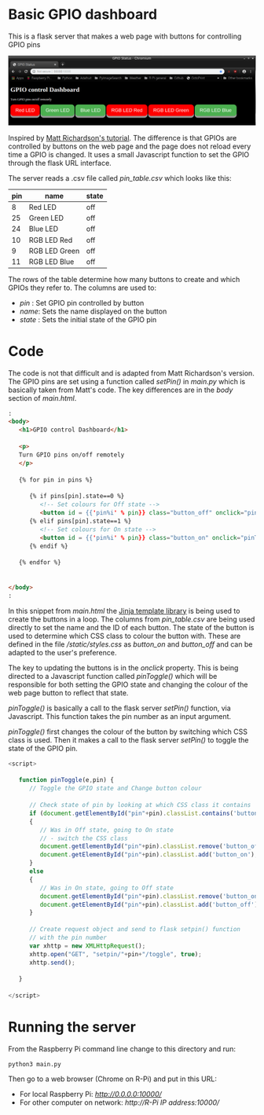 # Basic GPIO dashboard

This is a flask server that makes a web page with buttons for controlling GPIO pins

![GPIO Dashboard ](./images/basic_gpio_dashboard.png)


Inspired by [Matt Richardson's tutorial](http://mattrichardson.com/Raspberry-Pi-Flask/). The difference is that GPIOs are controlled by buttons on the web page and the page does not reload every time a GPIO is changed. It uses a small Javascript function to set the GPIO through the flask URL interface.

The server reads a .csv file called *pin_table.csv* which looks like this:

| pin | name          | state |
| --- | ------------- | ----- |
| 8   | Red LED       | off   |
| 25  | Green LED     | off   |
| 24  | Blue LED      | off   |
| 10  | RGB LED Red   | off   |
| 9   | RGB LED Green | off   |
| 11  | RGB LED Blue  | off   |

The rows of the table determine how many buttons to create and which GPIOs they refer to. The columns are used to:
* _pin_ : Set GPIO pin controlled by button
* _name_: Sets the name displayed on the button
* _state_ : Sets the initial state of the GPIO pin

# Code 
The code is not that difficult and is adapted from Matt Richardson's version. The GPIO pins are set using a function called *setPin()* in *main.py* which is basically taken from Matt's code. The key differences are in the *body* section of *main.html*. 

```html
:
<body>
   <h1>GPIO control Dashboard</h1>
   
   <p>
   Turn GPIO pins on/off remotely
   </p>

   {% for pin in pins %}

      {% if pins[pin].state==0 %}
         <!-- Set colours for Off state -->
         <button id = {{'pin%i' % pin}} class="button_off" onclick="pinToggle(this,{{pin}})"> {{pins[pin].name}} </button>
      {% elif pins[pin].state==1 %}
         <!-- Set colours for On state -->
         <button id = {{'pin%i' % pin}} class="button_on" onclick="pinToggle(this,{{pin}})"> {{pins[pin].name}} </button>
      {% endif %}

   {% endfor %}
   
   
</body>
:
```
In this snippet from *main.html* the [Jinja template library](https://jinja.palletsprojects.com/en/2.11.x/ ) is being used to create the buttons in a loop. The columns from *pin_table.csv* are being used directly to set the name and the ID of each button. The state of the button is used to determine which CSS class to colour the button with. These are defined in the file */static/styles.css* as *button_on* and *button_off* and can be adapted to the user's preference. 

The key to updating the buttons is in the *onclick* property. This is being directed to a Javascript function called *pinToggle()* which will be responsible for both setting the GPIO state and changing the colour of the web page button to reflect that state.

*pinToggle()* is basically a call to the flask server *setPin()* function, via Javascript. This function takes the pin number as an input argument. 

*pinToggle()* first changes the colour of the button by switching which CSS class is used. Then it makes a call to the flask server *setPin()* to toggle the state of the GPIO pin.

```javascript
<script>
   
   function pinToggle(e,pin) {
      // Toggle the GPIO state and Change button colour
      
      // Check state of pin by looking at which CSS class it contains
      if (document.getElementById("pin"+pin).classList.contains('button_off'))
      {
         // Was in Off state, going to On state
         // - switch the CSS class
         document.getElementById("pin"+pin).classList.remove('button_off');
         document.getElementById("pin"+pin).classList.add('button_on');
      }
      else
      {
         // Was in On state, going to Off state
         document.getElementById("pin"+pin).classList.remove('button_on');
         document.getElementById("pin"+pin).classList.add('button_off');
      }

      // Create request object and send to flask setpin() function 
      // with the pin number
      var xhttp = new XMLHttpRequest();  
      xhttp.open("GET", "setpin/"+pin+"/toggle", true);
      xhttp.send();

   }

</script>

```

# Running the server

From the Raspberry Pi command line change to this directory and run:

```
python3 main.py
```

Then go to a web browser (Chrome on R-Pi) and put in this URL: 
* For local Raspberry Pi: *http://0.0.0.0:10000/*
* For other computer on network: *http://R-Pi IP address:10000/*

